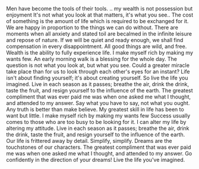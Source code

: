 Men have become the tools of their tools.
.. my wealth is not possession but enjoyment
It's not what you look at that matters, it's what you see..
The cost of something is the amount of life which is required to be exchanged for it.
We are happy in proportion to the things we can do without.
There are moments when all anxiety and stated toil are becalmed in the infinite leisure and repose of nature.
If we will be quiet and ready enough, we shall find compensation in every disappointment.
All good things are wild, and free.
Wealth is the ability to fully experience life.
I make myself rich by making my wants few.
An early morning walk is a blessing for the whole day.
The question is not what you look at, but what you see.
Could a greater miracle take place than for us to look through each other's eyes for an instant?
Life isn't about finding yourself; it's about creating yourself. So live the life you imagined.
Live in each season as it passes; breathe the air, drink the drink, taste the fruit, and resign yourself to the influence of the earth.
The greatest compliment that was ever paid me was when one asked me what I thought, and attended to my answer.
Say what you have to say, not what you ought. Any truth is better than make believe.
My greatest skill in life has been to want but little.
I make myself rich by making my wants few
Success usually comes to those who are too busy to be looking for it.
I can alter my life by altering my attitude.
Live in each season as it passes; breathe the air, drink the drink, taste the fruit, and resign yourself to the influence of the earth.
Our life is frittered away by detail. Simplify, simplify.
Dreams are the touchstones of our characters.
The greatest compliment that was ever paid me was when one asked me what I thought, and attended to my answer.
Go confidently in the direction of your dreams! Live the life you've imagined.
